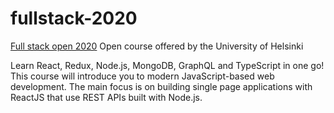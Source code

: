 # fullstack-2020
[Full stack open 2020](https://fullstackopen.com/en)
Open course offered by the University of Helsinki


Learn React, Redux, Node.js, MongoDB, GraphQL and TypeScript in one go! 
This course will introduce you to modern JavaScript-based web development. 
The main focus is on building single page applications with ReactJS that use REST APIs built with Node.js.